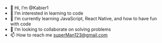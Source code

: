 - 👋 Hi, I’m @Kabier1
- 👀 I’m interested in learning to code
- 🌱 I’m currently learning JavaScript, React Native, and how to have fun with code
- 💞️ I’m looking to collaborate on solving problems
- 📫 How to reach me superMan123@gmail.com

<!---
Kabier1/Kabier1 is a ✨ special ✨ repository because its `README.md` (this file) appears on your GitHub profile.
You can click the Preview link to take a look at your changes.
--->
